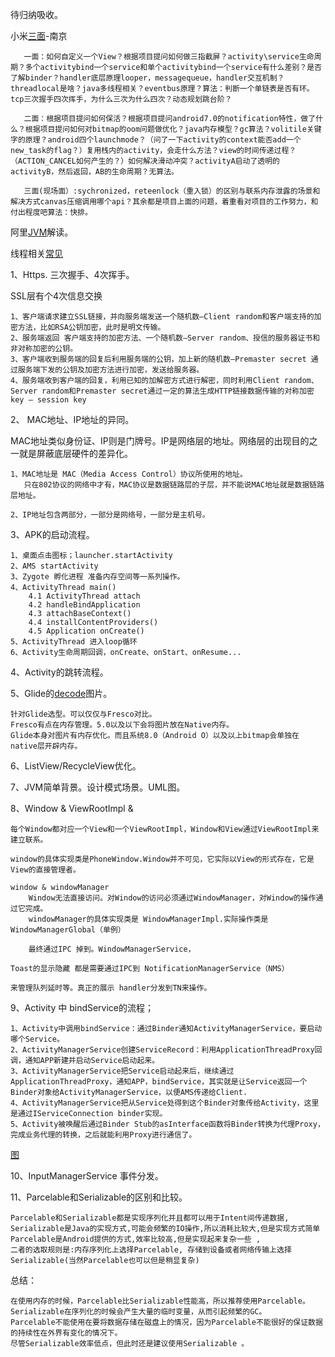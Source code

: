 待归纳吸收。



小米[三面](https://www.kanzhun.com/gsmsh11204616.html)-南京

       
       一面：如何自定义一个View？根据项目提问如何做三指截屏？activity\service生命周期？多个activitybind一个service和单个activitybind一个service有什么差别？是否了解binder？handler底层原理looper，messagequeue，handler交互机制？threadlocal是啥？java多线程相关？eventbus原理？算法：判断一个单链表是否有环。tcp三次握手四次挥手，为什么三次为什么四次？动态规划跳台阶？
       
       二面：根据项目提问如何保活？根据项目提问android7.0的notification特性，做了什么？根据项目提问如何对bitmap的oom问题做优化？java内存模型？gc算法？volitile关键字的原理？android四个launchmode？（问了一下activity的context能否add一个new_task的flag？）复用栈内的activity，会走什么方法？view的时间传递过程？（ACTION_CANCEL如何产生的？）如何解决滑动冲突？activityA启动了透明的activityB，然后返回，AB的生命周期？无算法。
       
       三面(现场面）:sychronized，reteenlock（重入锁）的区别与联系内存泄露的场景和解决方式canvas压缩调用哪个api？其余都是项目上面的问题，着重看对项目的工作努力，和付出程度吧算法：快排。
       
       
阿里[JVM](https://www.jianshu.com/p/bc6d1770d92c)解读。
   
   
线程相关[常见](https://img2018.cnblogs.com/blog/1843904/201911/1843904-20191107222445112-1548534426.jpg)



1、Https. 三次握手、4次挥手。

SSL层有个4次信息交换

    1、客户端请求建立SSL链接，并向服务端发送一个随机数–Client random和客户端支持的加密方法，比如RSA公钥加密，此时是明文传输。
    2、服务端返回 客户端支持的加密方法、一个随机数–Server random、授信的服务器证书和非对称加密的公钥。
    3、客户端收到服务端的回复后利用服务端的公钥，加上新的随机数–Premaster secret 通过服务端下发的公钥及加密方法进行加密，发送给服务器。
    4、服务端收到客户端的回复，利用已知的加解密方式进行解密，同时利用Client random、Server random和Premaster secret通过一定的算法生成HTTP链接数据传输的对称加密key – session key

2、 MAC地址、IP地址的异同。

MAC地址类似身份证、IP则是门牌号。IP是网络层的地址。网络层的出现目的之一就是屏蔽底层硬件的差异化。


    1、MAC地址是 MAC（Media Access Control）协议所使用的地址。
       只在802协议的网络中才有，MAC协议是数据链路层的子层，并不能说MAC地址就是数据链路层地址。
       
    2、IP地址包含两部分，一部分是网络号，一部分是主机号。
    
3、APK的启动流程。
    
    1、桌面点击图标；launcher.startActivity
    2、AMS startActivity
    3、Zygote 孵化进程 准备内存空间等一系列操作。
    4、ActivityThread main()
        4.1 ActivityThread attach
        4.2 handleBindApplication
        4.3 attachBaseContext()
        4.4 installContentProviders()
        4.5 Application onCreate()
    5、ActivityThread 进入loop循环
    6、Activity生命周期回调，onCreate、onStart、onResume...
    
4、Activity的跳转流程。
    
    


5、Glide的[decode](https://www.jianshu.com/p/133adedd8860?utm_campaign=maleskine&utm_content=note&utm_medium=seo_notes&utm_source=recommendation)图片。
    
    针对Glide选型。可以仅仅与Fresco对比。
    Fresco有点在内存管理。5.0以及以下会将图片放在Native内存。
    Glide本身对图片有内存优化。而且系统8.0（Android O）以及以上bitmap会单独在native层开辟内存。
    


6、ListView/RecycleView优化。

7、JVM简单背景。设计模式场景。UML图。


8、Window & ViewRootImpl & 

    每个Window都对应一个View和一个ViewRootImpl，Window和View通过ViewRootImpl来建立联系。
    
    window的具体实现类是PhoneWindow.Window并不可见，它实际以View的形式存在，它是View的直接管理者。
    
    window & windowManager
        Window无法直接访问。对Window的访问必须通过WindowManager，对Window的操作通过它完成。
        windowManager的具体实现类是 WindowManagerImpl.实际操作类是WindowManagerGlobal（单例）
        
        最终通过IPC 掉到。WindowManagerService，
    
    Toast的显示隐藏 都是需要通过IPC到 NotificationManagerService（NMS）
    
    来管理队列延时等。真正的展示 handler分发到TN来操作。
    
    
9、Activity 中 bindService的流程；
    
    1、Activity中调用bindService：通过Binder通知ActivityManagerService，要启动哪个Service。
    2、ActivityManagerService创建ServiceRecord：利用ApplicationThreadProxy回调，通知APP新建并启动Service启动起来。
    3、ActivityManagerService把Service启动起来后，继续通过ApplicationThreadProxy，通知APP，bindService，其实就是让Service返回一个Binder对象给ActivityManagerService，以便AMS传递给Client.
    4、ActivityManagerService把从Service处得到这个Binder对象传给Activity，这里是通过IServiceConnection binder实现。
    5、Activity被唤醒后通过Binder Stub的asInterface函数将Binder转换为代理Proxy，完成业务代理的转换，之后就能利用Proxy进行通信了。
    
   
[图](https://upload-images.jianshu.io/upload_images/1460468-00c824ecf97c922c.png?imageMogr2/auto-orient/strip|imageView2/2/format/webp)


10、InputManagerService 事件分发。


11、Parcelable和Serializable的区别和比较。

    Parcelable和Serializable都是实现序列化并且都可以用于Intent间传递数据,
    Serializable是Java的实现方式,可能会频繁的IO操作,所以消耗比较大,但是实现方式简单
    Parcelable是Android提供的方式,效率比较高,但是实现起来复杂一些 , 
    二者的选取规则是:内存序列化上选择Parcelable, 存储到设备或者网络传输上选择Serializable(当然Parcelable也可以但是稍显复杂)
    
总结：
 
    在使用内存的时候，Parcelable比Serializable性能高，所以推荐使用Parcelable。
    Serializable在序列化的时候会产生大量的临时变量，从而引起频繁的GC。
    Parcelable不能使用在要将数据存储在磁盘上的情况，因为Parcelable不能很好的保证数据的持续性在外界有变化的情况下。
    尽管Serializable效率低点，但此时还是建议使用Serializable 。


    

